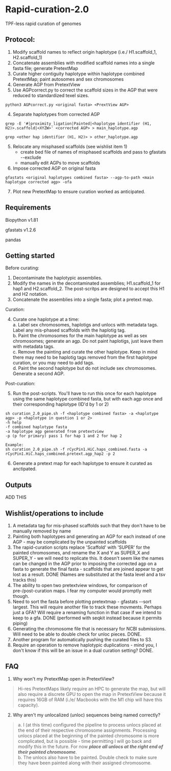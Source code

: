 # Rapid-curation-2.0
TPF-less rapid curation of genomes 

## Protocol: 

1. Modify scaffold names to reflect origin haplotype (i.e./ H1.scaffold_1, H2.scaffold_1) 
2. Concatenate assemblies with modified scaffold names into a single fasta file; generate PretextMap
3. Curate higher contiguity haplotype within haplotype combined PretextMap; paint autosomes and sex chromosomes 
4. Generate AGP from PretextView 
5. Use AGPcorrect.py to correct the scaffold sizes in the AGP that were reduced to standardized texel sizes. 
```
python3 AGPcorrect.py <original fasta> <PrextView AGP> 
  ```
4. Separate haplotypes from corrected AGP 
```
grep -E '#|proximity_ligation|Painted|<haplotype identifier (H1, H2)>.scaffold|<XYZW>' <corrected AGP> > main_haplotype.agp 

grep <other hap identifier (H1, H2)> > other_haplotype.agp 
```
5. Relocate any misphased scaffolds (see wishlist item 1) 
    - create bed file of names of misphased scaffolds and pass to gfastats --exclude 
    - manually edit AGPs to move scaffolds 
6. Impose corrected AGP on original fasta 

```
gfastats <original haplotypes combined fasta> --agp-to-path <main haplotype corrected agp> -ofa 
```
7. Plot new PretextMap to ensure curation worked as anticipated. 

## Requirements

Biopython v1.81

gfastats v1.2.6 

pandas 

## Getting started 

Before curating: 

1. Decontaminate the haplotypic assemblies. 
2. Modify the names in the decontaminated assemblies; H1.scaffold_1 for hap1 and H2.scaffold_2. The post-scritps are designed to accept this H1 and H2 notation. 
3. Concatenate the assemblies into a single fasta; plot a pretext map. 

Curation:

4. Curate one haplotype at a time: <br>
    a. Label sex chromosomes, haplotigs and unlocs with metadata tags. Label any mis-phased scaffolds with the haplotig tag. <br>
    b. Paint the chromosomes for the main haplotype as well as sex chromosomes; generate an agp. Do not paint haplotigs, just leave them with metadata tags. <br>
    c. Remove the painting and curate the other haplotype. Keep in mind there may need to be haplotig tags removed from the first haplotype curation, or you may need to add tags. <br>
    d. Paint the second haplotype but do not include sex chromosomes. Generate a second AGP. 

Post-curation:

5. Run the post-scripts. You'll have to run this once for each haplotype using the same haplotype combined fasta, but with each agp once and their corresponding haplotype (ID'd by 1 or 2)
```
sh curation_2.0_pipe.sh -f <haplotype combined fasta> -a <haplotype agp> -p <haplotype in question 1 or 2> 
-h help
-f combined haplotype fasta
-a haplotype agp generated from pretextview
-p (p for primary) pass 1 for hap 1 and 2 for hap 2

Example:
sh curation_2.0_pipe.sh -f rCycPin1.HiC.haps_combined.fasta -a rCycPin1.HiC.haps_combined.pretext.agp_hap2 -p 2 
```
6. Generate a pretext map for each haplotype to ensure it curated as anctipated. 
  
## Outputs 

ADD THIS 
  
## Wishlist/operations to include 
1. A metadata tag for mis-phased scaffolds such that they don't have to be manually removed by name
2. Painting both haplotypes and generating an AGP for each instead of one AGP - may be complicated by the unpainted scaffolds 
3. The rapid-curation scripts replace 'Scaffold' with 'SUPER' for the painted chromosomes, and rename the X and Y as SUPER_X and SUPER_Y - we will need to  replicate this. It doesn't seem like the names can be changed in the AGP prior to imposing the corrected agp on a fasta to generate the final fasta - scaffolds that are joined appear to get lost as a result. DONE (Names are substituted at the fasta level and a tsv tracks this)
4. The ability to open two pretextview windows, for comparison of pre-/post-curation maps. I fear my computer would promptly melt though. 
5. Need to sort the fasta before plotting pretextmap - gfastats <fasta> --sort largest. This will require another file to track these movments. Perhaps just a GFA? Will require a renaming function in that case if we intend to keep to a gfa. DONE (performed with seqkit instead because it permits piping)
6. Generating the chromosome file that is necessary for NCBI submissions. Will need to be able to double check for unloc pieces. DONE.
7. Another program for automatically pushing the curated files to S3. 
8. Require an operation to remove haplotypic duplications - mind you, I don't know if this will be an issue in a dual curation setting? DONE. 


## FAQ
1. Why won't my PretextMap open in PretextView?

> Hi-res PretextMaps likely require an HPC to generate the map, but will also require a discrete GPU to open the map in PretextView because it requires 16GB of RAM (i./e/ Macbooks with the M1 chip will have this capacity).
  
2. Why aren't my unlocalized (unloc) sequences being named correctly?
  
> a. I (at this time) configured the pipeline to process unlocs placed at the end of their respective chromosome assignments. Processing unlocs placed at the beginning of the painted chromosome is more complicated, but is possible - time permitting I will go back and modify this in the future. For now ***place all unlocs at the right end of their painted chromosome***. <br>
> b. The unlocs also have to be painted. Double check to make sure they have been painted along with their assigned chromosome. 
